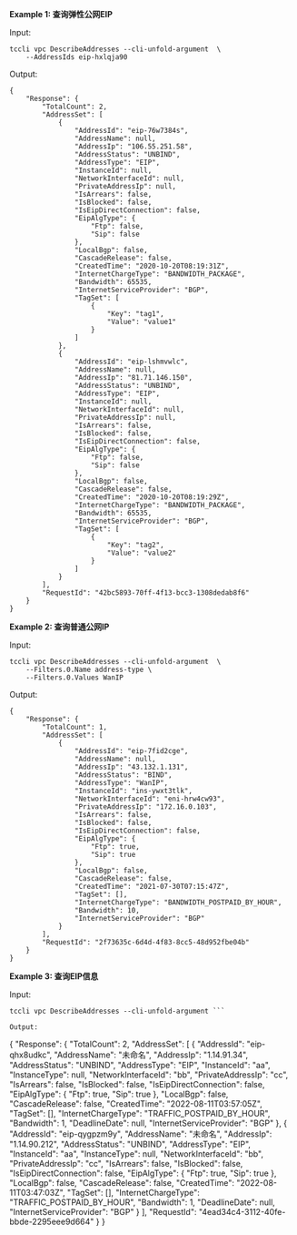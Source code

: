 **Example 1: 查询弹性公网EIP**



Input: 

```
tccli vpc DescribeAddresses --cli-unfold-argument  \
    --AddressIds eip-hxlqja90
```

Output: 
```
{
    "Response": {
        "TotalCount": 2,
        "AddressSet": [
            {
                "AddressId": "eip-76w7384s",
                "AddressName": null,
                "AddressIp": "106.55.251.58",
                "AddressStatus": "UNBIND",
                "AddressType": "EIP",
                "InstanceId": null,
                "NetworkInterfaceId": null,
                "PrivateAddressIp": null,
                "IsArrears": false,
                "IsBlocked": false,
                "IsEipDirectConnection": false,
                "EipAlgType": {
                    "Ftp": false,
                    "Sip": false
                },
                "LocalBgp": false,
                "CascadeRelease": false,
                "CreatedTime": "2020-10-20T08:19:31Z",
                "InternetChargeType": "BANDWIDTH_PACKAGE",
                "Bandwidth": 65535,
                "InternetServiceProvider": "BGP",
                "TagSet": [
                    {
                        "Key": "tag1",
                        "Value": "value1"
                    }
                ]
            },
            {
                "AddressId": "eip-lshmvwlc",
                "AddressName": null,
                "AddressIp": "81.71.146.150",
                "AddressStatus": "UNBIND",
                "AddressType": "EIP",
                "InstanceId": null,
                "NetworkInterfaceId": null,
                "PrivateAddressIp": null,
                "IsArrears": false,
                "IsBlocked": false,
                "IsEipDirectConnection": false,
                "EipAlgType": {
                    "Ftp": false,
                    "Sip": false
                },
                "LocalBgp": false,
                "CascadeRelease": false,
                "CreatedTime": "2020-10-20T08:19:29Z",
                "InternetChargeType": "BANDWIDTH_PACKAGE",
                "Bandwidth": 65535,
                "InternetServiceProvider": "BGP",
                "TagSet": [
                    {
                        "Key": "tag2",
                        "Value": "value2"
                    }
                ]
            }
        ],
        "RequestId": "42bc5893-70ff-4f13-bcc3-1308dedab8f6"
    }
}
```

**Example 2: 查询普通公网IP**



Input: 

```
tccli vpc DescribeAddresses --cli-unfold-argument  \
    --Filters.0.Name address-type \
    --Filters.0.Values WanIP
```

Output: 
```
{
    "Response": {
        "TotalCount": 1,
        "AddressSet": [
            {
                "AddressId": "eip-7fid2cge",
                "AddressName": null,
                "AddressIp": "43.132.1.131",
                "AddressStatus": "BIND",
                "AddressType": "WanIP",
                "InstanceId": "ins-ywxt3tlk",
                "NetworkInterfaceId": "eni-hrw4cw93",
                "PrivateAddressIp": "172.16.0.103",
                "IsArrears": false,
                "IsBlocked": false,
                "IsEipDirectConnection": false,
                "EipAlgType": {
                    "Ftp": true,
                    "Sip": true
                },
                "LocalBgp": false,
                "CascadeRelease": false,
                "CreatedTime": "2021-07-30T07:15:47Z",
                "TagSet": [],
                "InternetChargeType": "BANDWIDTH_POSTPAID_BY_HOUR",
                "Bandwidth": 10,
                "InternetServiceProvider": "BGP"
            }
        ],
        "RequestId": "2f73635c-6d4d-4f83-8cc5-48d952fbe04b"
    }
}
```

**Example 3: 查询EIP信息**



Input: 

```
tccli vpc DescribeAddresses --cli-unfold-argument ```

Output: 
```
{
    "Response": {
        "TotalCount": 2,
        "AddressSet": [
            {
                "AddressId": "eip-qhx8udkc",
                "AddressName": "未命名",
                "AddressIp": "1.14.91.34",
                "AddressStatus": "UNBIND",
                "AddressType": "EIP",
                "InstanceId": "aa",
                "InstanceType": null,
                "NetworkInterfaceId": "bb",
                "PrivateAddressIp": "cc",
                "IsArrears": false,
                "IsBlocked": false,
                "IsEipDirectConnection": false,
                "EipAlgType": {
                    "Ftp": true,
                    "Sip": true
                },
                "LocalBgp": false,
                "CascadeRelease": false,
                "CreatedTime": "2022-08-11T03:57:05Z",
                "TagSet": [],
                "InternetChargeType": "TRAFFIC_POSTPAID_BY_HOUR",
                "Bandwidth": 1,
                "DeadlineDate": null,
                "InternetServiceProvider": "BGP"
            },
            {
                "AddressId": "eip-qygpzm9y",
                "AddressName": "未命名",
                "AddressIp": "1.14.90.212",
                "AddressStatus": "UNBIND",
                "AddressType": "EIP",
                "InstanceId": "aa",
                "InstanceType": null,
                "NetworkInterfaceId": "bb",
                "PrivateAddressIp": "cc",
                "IsArrears": false,
                "IsBlocked": false,
                "IsEipDirectConnection": false,
                "EipAlgType": {
                    "Ftp": true,
                    "Sip": true
                },
                "LocalBgp": false,
                "CascadeRelease": false,
                "CreatedTime": "2022-08-11T03:47:03Z",
                "TagSet": [],
                "InternetChargeType": "TRAFFIC_POSTPAID_BY_HOUR",
                "Bandwidth": 1,
                "DeadlineDate": null,
                "InternetServiceProvider": "BGP"
            }
        ],
        "RequestId": "4ead34c4-3112-40fe-bbde-2295eee9d664"
    }
}
```

